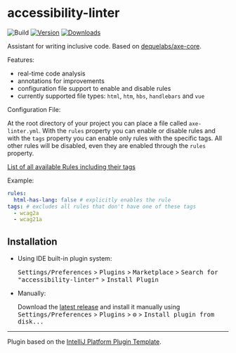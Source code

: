 # accessibility-linter

![Build](https://github.com/bucherfa/accessibility-linter/workflows/Build/badge.svg)
[![Version](https://img.shields.io/jetbrains/plugin/v/19498.svg)](https://plugins.jetbrains.com/plugin/19498-accessibility-linter/)
[![Downloads](https://img.shields.io/jetbrains/plugin/d/19498.svg)](https://plugins.jetbrains.com/plugin/19498-accessibility-linter/)

<!-- Plugin description -->

Assistant for writing inclusive code. Based on [dequelabs/axe-core](https://github.com/dequelabs/axe-core).

Features:
- real-time code analysis
- annotations for improvements
- configuration file support to enable and disable rules
- currently supported file types: `html`, `htm`, `hbs`, `handlebars` and `vue`

Configuration File:

At the root directory of your project you can place a file called `axe-linter.yml`.
With the `rules` property you can enable or disable rules and with the `tags` property you can enable only rules with the specific tags. All other rules will be disabled, even they are enabled through the `rules` property.

[List of all available Rules including their tags](https://github.com/dequelabs/axe-core/blob/develop/doc/rule-descriptions.md)

Example:

```yaml
rules:
  html-has-lang: false # explicitly enables the rule
tags: # excludes all rules that don't have one of these tags
  - wcag2a
  - wcag21a
```

<!-- Plugin description end -->

## Installation

- Using IDE built-in plugin system:
  
  <kbd>Settings/Preferences</kbd> > <kbd>Plugins</kbd> > <kbd>Marketplace</kbd> > <kbd>Search for "accessibility-linter"</kbd> >
  <kbd>Install Plugin</kbd>
  
- Manually:

  Download the [latest release](https://github.com/bucherfa/accessibility-linter/releases/latest) and install it manually using
  <kbd>Settings/Preferences</kbd> > <kbd>Plugins</kbd> > <kbd>⚙️</kbd> > <kbd>Install plugin from disk...</kbd>


---
Plugin based on the [IntelliJ Platform Plugin Template][template].

[template]: https://github.com/JetBrains/intellij-platform-plugin-template
